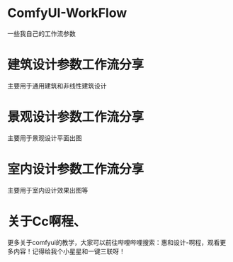 # ComfyUI-WorkFlow
一些我自己的工作流参数
# 建筑设计参数工作流分享
主要用于通用建筑和非线性建筑设计
# 景观设计参数工作流分享
主要用于景观设计平面出图
# 室内设计参数工作流分享
主要用于室内设计效果出图等
# 关于Cc啊程、
更多关于comfyui的教学，大家可以前往哔哩哔哩搜索：惠和设计-啊程，观看更多内容！记得给我个小星星和一键三联呀！
